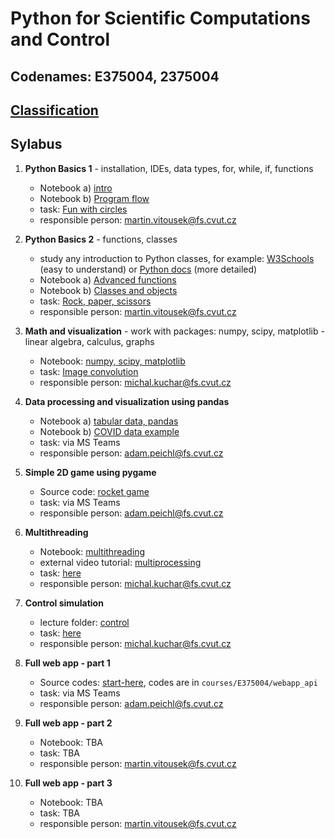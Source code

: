 # Python for Scientific Computations and Control 
## Codenames: E375004, 2375004

## [Classification](courses/classification.md)

## Sylabus

1. **Python Basics 1** - installation, IDEs, data types, for, while, if, functions

   - Notebook a) [intro](courses/intro.md)
   - Notebook b) [Program flow](courses/E375004/python_basics_1/basics_01.ipynb)
   - task: [Fun with circles](tasks/circles)
   - responsible person: martin.vitousek@fs.cvut.cz
   
2. **Python Basics 2** - functions, classes

   - study any introduction to Python classes, for example: [W3Schools](https://www.w3schools.com/python/python_classes.asp) (easy to understand) or [Python docs](https://docs.python.org/3/tutorial/classes.html) (more detailed)
   - Notebook a) [Advanced functions](courses/E375004/python_basics_2/basics_02a.ipynb)
   - Notebook b) [Classes and objects](courses/E375004/python_basics_2/basics_02b.ipynb)
   - task: [Rock, paper, scissors](tasks/rock_paper_scissors)
   - responsible person: martin.vitousek@fs.cvut.cz

3. **Math and visualization** - work with packages: numpy, scipy, matplotlib - linear algebra, calculus, graphs 

   - Notebook: [numpy, scipy, matplotlib](courses/E375004/numpy_matplotlib/numpy_matplotlib.ipynb)
   - task: [Image convolution](tasks/convolution/EN_numpy_convolution_filter.ipynb)
   - responsible person: michal.kuchar@fs.cvut.cz

4. **Data processing and visualization using pandas**

   - Notebook a) [tabular data, pandas](courses/E375004/data_pandas/basics_01.ipynb)
   - Notebook b) [COVID data example](courses/E375004/data_pandas/basics_02.ipynb)
   - task: via MS Teams
   - responsible person: adam.peichl@fs.cvut.cz

5. **Simple 2D game using pygame**

   - Source code: [rocket game](courses/E375004/pygame_simulator)
   - task: via MS Teams
   - responsible person: adam.peichl@fs.cvut.cz

6. **Multithreading** 

   - Notebook: [multithreading](courses/E375004/multithreading/multithreading.ipynb)
   - external video tutorial: [multiprocessing](https://youtu.be/fKl2JW_qrso)
   - task: [here](tasks/multithreading/multithreading.ipynb)
   - responsible person: michal.kuchar@fs.cvut.cz

7. **Control simulation** 

   - lecture folder: [control](courses/E375004/control)
   - task: [here](tasks/controller/controller.ipynb)
   - responsible person: michal.kuchar@fs.cvut.cz

8. **Full web app - part 1** 

   - Source codes: [start-here](courses/E375004/webapp_api/README.md), codes
        are in `courses/E375004/webapp_api`
   - task: via MS Teams
   - responsible person: adam.peichl@fs.cvut.cz

9. **Full web app - part 2** 

   - Notebook: TBA
   - task: TBA
   - responsible person: martin.vitousek@fs.cvut.cz

10. **Full web app - part 3** 

    - Notebook: TBA
    - task: TBA
    - responsible person:  martin.vitousek@fs.cvut.cz

